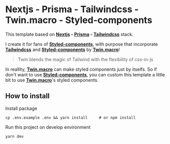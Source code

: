 # Nextjs - Prisma - Tailwindcss - Twin.macro - Styled-components
This template based on **[Nextjs](https://nextjs.org/) - [Prisma](https://www.prisma.io/) - [**Tailwindcss**](https://tailwindcss.com/)** stack.

I create it for fans of [**Styled-components**](https://styled-components.com/), with purpose that incorporate [**Tailwindcss**](https://tailwindcss.com/) and [**Styled-components**](https://styled-components.com/) by [**Twin.macro**](https://github.com/ben-rogerson/twin.macro)!

> Twin blends the magic of Tailwind with the flexibility of css-in-js

In reallity, [**Twin.macro**](https://github.com/ben-rogerson/twin.macro) can make styled components just by itselfs. So if don't want to use [**Styled-components**](https://styled-components.com/), you can custom this template a little bit to use [**Twin.macro**](https://github.com/ben-rogerson/twin.macro)'s styled components.

## How to install
Install package
```
cp .env.example .env && yarn install     # or npm install
```

Run this project on develop environment
```
yarn dev
```
